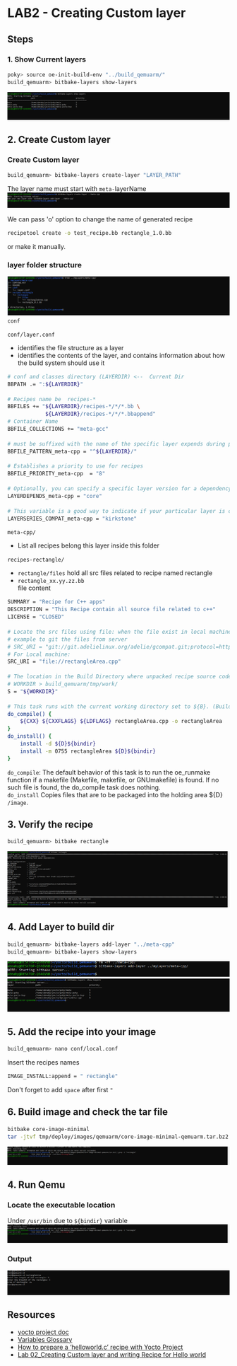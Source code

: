 # LAB2 - Creating Custom layer 
## Steps 
### 1. Show Current layers  
```sh
poky> source oe-init-build-env "../build_qemuarm/"
build_qemuarm> bitbake-layers show-layers 
```
![show-layers](./assets/show_layers.PNG)

## 2. Create Custom layer  
### Create Custom layer 
```sh
build_qemuarm> bitbake-layers create-layer "LAYER_PATH"
```
The layer name must start with `meta-`layerName
![create-layer](./assets/addLayer.PNG)  

We can pass 'o' option to change the name of generated recipe
```sh
recipetool create -o test_recipe.bb rectangle_1.0.bb
```
or make it manually. 

### layer folder structure  

![layer folder structure](./assets/LayerStructure.PNG)  
`conf` 

`conf/layer.conf` 
- identifies the file structure as a layer 
- identifies the contents of the layer, and contains information about how the build system should use it 

```sh 
# conf and classes directory (LAYERDIR) <--  Current Dir 
BBPATH .= ":${LAYERDIR}"

# Recipes name be  recipes-*
BBFILES += "${LAYERDIR}/recipes-*/*/*.bb \
            ${LAYERDIR}/recipes-*/*/*.bbappend"
# Container Name 
BBFILE_COLLECTIONS += "meta-gcc"

# must be suffixed with the name of the specific layer expends during process in BBFILES
BBFILE_PATTERN_meta-cpp = "^${LAYERDIR}/"

# Establishes a priority to use for recipes
BBFILE_PRIORITY_meta-cpp  = "8"

# Optionally, you can specify a specific layer version for a dependency by adding it to the end of the layer name
LAYERDEPENDS_meta-cpp = "core"

# This variable is a good way to indicate if your particular layer is current.
LAYERSERIES_COMPAT_meta-cpp = "kirkstone"

```
`meta-cpp/`
- List all recipes belong this layer inside this folder   

`recipes-rectangle/`  
-  `rectangle/files` hold all src files related to recipe named rectangle
-  `rectangle_xx.yy.zz.bb`   
file content 
``` sh
SUMMARY = "Recipe for C++ apps"
DESCRIPTION = "This Recipe contain all source file related to c++"
LICENSE = "CLOSED"

# Locate the src files using file: when the file exist in local machine
# example to git the files from server 
# SRC_URI = "git://git.adelielinux.org/adelie/gcompat.git;protocol=https;branch=current"
# For Local machine:   
SRC_URI = "file://rectangleArea.cpp"

# The location in the Build Directory where unpacked recipe source code resides
# WORKDIR > build_qemuarm/tmp/work/
S = "${WORKDIR}"

# This task runs with the current working directory set to ${B}. (Build dir)
do_compile() {
    ${CXX} ${CXXFLAGS} ${LDFLAGS} rectangleArea.cpp -o rectangleArea
}
do_install() {
    install -d ${D}${bindir}
    install -m 0755 rectangleArea ${D}${bindir}
}
```
`do_compile`: The default behavior of this task is to run the oe_runmake function if a makefile (Makefile, makefile, or GNUmakefile) is found. If no such file is found, the do_compile task does nothing.  
`do_install` Copies files that are to be packaged into the holding area ${D} `/image`.

## 3. Verify the recipe    
```sh
build_qemuarm> bitbake rectangle
```
![Verify the recipe](./assets/verfRecipe.PNG) 

## 4. Add Layer to build dir 
```sh
build_qemuarm> bitbake-layers add-layer "../meta-cpp" 
build_qemuarm> bitbake-layers show-layers 
```
![Add Layer to build dir](./assets/addLayerw.PNG) 
![Add Layer to build dir](./assets/show_layers_2.PNG) 

## 5. Add the recipe into your image 

```sh
build_qemuarm> nano conf/local.conf
```
Insert the recipes names 
```sh
IMAGE_INSTALL:append = " rectangle"
```
Don't forget to add `space` after first `"`

## 6. Build image and check the tar file

```sh
bitbake core-image-minimal
tar -jtvf tmp/deploy/images/qemuarm/core-image-minimal-qemuarm.tar.bz2 | grep -i "rectangle" 
```
![Build image](./assets/BuildImag.PNG) 


## 4. Run Qemu 
### Locate the executable location 
Under `/usr/bin` due to `${bindir}` variable 
![Build image](./assets/BuildImag.PNG)
### Output
![Build image](./assets/app.PNG) 

## Resources 
* [yocto project doc](https://docs.yoctoproject.org/dev/ref-manual/tasks.html#ref-tasks-compile)
* [Variables Glossary](https://docs.yoctoproject.org/dev/ref-manual/variables.html#term-D)
* [How to prepare a ‘helloworld.c’ recipe with Yocto Project](https://george-calin.medium.com/how-to-prepare-a-helloworld-c-recipe-with-yocto-project-1f74c296a777)
* [Lab 02_Creating Custom layer and writing Recipe for Hello world](https://medium.com/@lokeshsharma596/yocto-lab-02-creating-custom-layer-and-writing-recipe-for-hello-world-f4438311bbfc)
